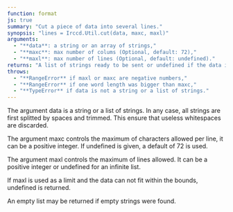 ```yaml
---
function: format
js: true
summary: "Cut a piece of data into several lines."
synopsis: "lines = Irccd.Util.cut(data, maxc, maxl)"
arguments:
  - "**data**: a string or an array of strings,"
  - "**maxc**: max number of colums (Optional, default: 72),"
  - "**maxl**: max number of lines (Optional, default: undefined)."
returns: "A list of strings ready to be sent or undefined if the data is too big."
throws:
  - "**RangeError** if maxl or maxc are negative numbers,"
  - "**RangeError** if one word length was bigger than maxc,"
  - "**TypeError** if data is not a string or a list of strings."
---
```


The argument data is a string or a list of strings. In any case, all strings
are first splitted by spaces and trimmed. This ensure that useless
whitespaces are discarded.

The argument maxc controls the maximum of characters allowed per line, it can
be a positive integer. If undefined is given, a default of 72 is used.

The argument maxl controls the maximum of lines allowed. It can be a positive
integer or undefined for an infinite list.

If maxl is used as a limit and the data can not fit within the bounds,
undefined is returned.

An empty list may be returned if empty strings were found.
